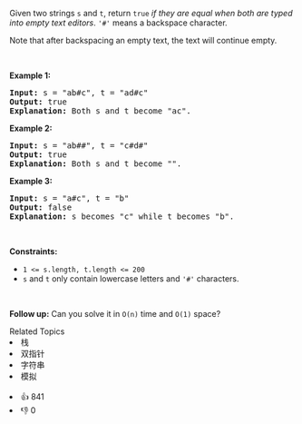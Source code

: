 <p>Given two strings <code>s</code> and <code>t</code>, return <code>true</code> <em>if they are equal when both are typed into empty text editors</em>. <code>'#'</code> means a backspace character.</p>

<p>Note that after backspacing an empty text, the text will continue empty.</p>

<p>&nbsp;</p> 
<p><strong class="example">Example 1:</strong></p>

<pre>
<strong>Input:</strong> s = "ab#c", t = "ad#c"
<strong>Output:</strong> true
<strong>Explanation:</strong> Both s and t become "ac".
</pre>

<p><strong class="example">Example 2:</strong></p>

<pre>
<strong>Input:</strong> s = "ab##", t = "c#d#"
<strong>Output:</strong> true
<strong>Explanation:</strong> Both s and t become "".
</pre>

<p><strong class="example">Example 3:</strong></p>

<pre>
<strong>Input:</strong> s = "a#c", t = "b"
<strong>Output:</strong> false
<strong>Explanation:</strong> s becomes "c" while t becomes "b".
</pre>

<p>&nbsp;</p> 
<p><strong>Constraints:</strong></p>

<ul> 
 <li><code><span>1 &lt;= s.length, t.length &lt;= 200</span></code></li> 
 <li><span><code>s</code> and <code>t</code> only contain lowercase letters and <code>'#'</code> characters.</span></li> 
</ul>

<p>&nbsp;</p> 
<p><strong>Follow up:</strong> Can you solve it in <code>O(n)</code> time and <code>O(1)</code> space?</p>

<div><div>Related Topics</div><div><li>栈</li><li>双指针</li><li>字符串</li><li>模拟</li></div></div><br><div><li>👍 841</li><li>👎 0</li></div>